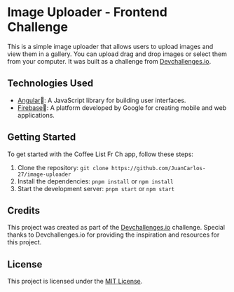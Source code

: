# Image Uploader - Frontend Challenge

This is a simple image uploader that allows users to upload images and view them in a gallery. You can upload drag and drop images or select them from your computer. It was built as a challenge from [Devchallenges.io](https://devchallenges.io/).

## Technologies Used

- [Angular](https://reactjs.org/)🔴: A JavaScript library for building user interfaces.
- [Firebase](https://firebase.google.com/)🔴: A platform developed by Google for creating mobile and web applications.

## Getting Started

To get started with the Coffee List Fr Ch app, follow these steps:

1. Clone the repository: `git clone https://github.com/JuanCarlos-27/image-uploader`
2. Install the dependencies: `pnpm install` or `npm install`
3. Start the development server: `pnpm start` or `npm start`

## Credits

This project was created as part of the [Devchallenges.io](https://devchallenges.io/) challenge. Special thanks to Devchallenges.io for providing the inspiration and resources for this project.

## License

This project is licensed under the [MIT License](LICENSE).
